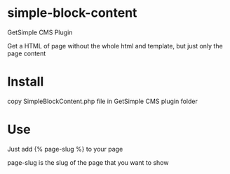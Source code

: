 simple-block-content
====================

GetSimple CMS Plugin

Get a HTML of page without the whole html and template, but just only the page content


Install
=======

copy SimpleBlockContent.php file in GetSimple CMS plugin folder


Use
===

Just add {% page-slug %} to your page

page-slug is the slug of the page that you want to show
